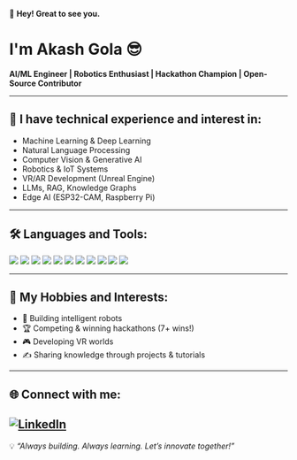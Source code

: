 👋 **Hey! Great to see you.**

# I'm Akash Gola 😎

**AI/ML Engineer | Robotics Enthusiast | Hackathon Champion | Open-Source Contributor**

---

## 🧠 I have technical experience and interest in:

- Machine Learning & Deep Learning
- Natural Language Processing
- Computer Vision & Generative AI
- Robotics & IoT Systems
- VR/AR Development (Unreal Engine)
- LLMs, RAG, Knowledge Graphs
- Edge AI (ESP32-CAM, Raspberry Pi)

---

## 🛠️ Languages and Tools:

<p>
  <img src="https://img.shields.io/badge/-Python-3776AB?logo=python&logoColor=white" />
  <img src="https://img.shields.io/badge/-TensorFlow-FF6F00?logo=tensorflow&logoColor=white" />
  <img src="https://img.shields.io/badge/-PyTorch-EE4C2C?logo=pytorch&logoColor=white" />
  <img src="https://img.shields.io/badge/-ROS-22314E?logo=ros&logoColor=white" />
  <img src="https://img.shields.io/badge/-C++-00599C?logo=c%2B%2B&logoColor=white" />
  <img src="https://img.shields.io/badge/-Unreal%20Engine-0E1128?logo=unrealengine&logoColor=white" />
  <img src="https://img.shields.io/badge/-HTML5-E34F26?logo=html5&logoColor=white" />
  <img src="https://img.shields.io/badge/-MongoDB-47A248?logo=mongodb&logoColor=white" />
  <img src="https://img.shields.io/badge/-MySQL-4479A1?logo=mysql&logoColor=white" />
  <img src="https://img.shields.io/badge/-Linux-FCC624?logo=linux&logoColor=black" />
  <img src="https://img.shields.io/badge/-Docker-2496ED?logo=docker&logoColor=white" />
</p>

---

## 🎯 My Hobbies and Interests:

- 🤖 Building intelligent robots
- 🏆 Competing & winning hackathons (7+ wins!)
- 🎮 Developing VR worlds
- ✍️ Sharing knowledge through projects & tutorials

---

## 🌐 Connect with me:

[![LinkedIn](https://img.shields.io/badge/-LinkedIn-0A66C2?logo=linkedin&logoColor=white)]([https://www.linkedin.com/in/akash-gola-8b3a16207/])
---

💡 _“Always building. Always learning. Let’s innovate together!”_

